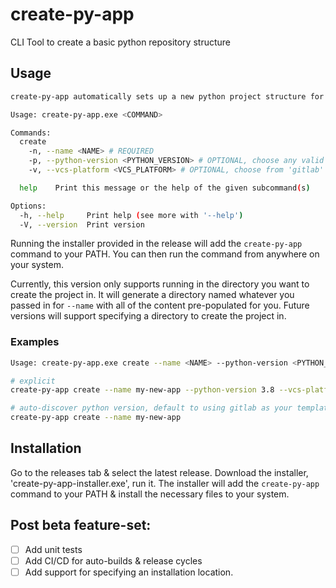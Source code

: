 # create-py-app
CLI Tool to create a basic python repository structure



## Usage
```bash
create-py-app automatically sets up a new python project structure for you.

Usage: create-py-app.exe <COMMAND>

Commands:
  create
    -n, --name <NAME> # REQUIRED
    -p, --python-version <PYTHON_VERSION> # OPTIONAL, choose any valid Python version.
    -v, --vcs-platform <VCS_PLATFORM> # OPTIONAL, choose from 'gitlab' or 'github'

  help    Print this message or the help of the given subcommand(s)

Options:
  -h, --help     Print help (see more with '--help')
  -V, --version  Print version
```

Running the installer provided in the release will add the `create-py-app` command to your PATH. You can then run the command from anywhere on your system.

Currently, this version only supports running in the directory you want to create the project in. It will generate a directory named whatever you passed in for `--name` with all of the content pre-populated for you. Future versions will support specifying a directory to create the project in.

### Examples
```bash
Usage: create-py-app.exe create --name <NAME> --python-version <PYTHON_VERSION>

# explicit
create-py-app create --name my-new-app --python-version 3.8 --vcs-platform gitlab

# auto-discover python version, default to using gitlab as your template
create-py-app create --name my-new-app
```


## Installation
Go to the releases tab & select the latest release. Download the installer, 'create-py-app-installer.exe', run it. The installer will add the `create-py-app` command to your PATH & install the necessary files to your system.


## Post beta feature-set:
- [ ] Add unit tests
- [ ] Add CI/CD for auto-builds & release cycles
- [ ] Add support for specifying an installation location.
